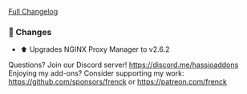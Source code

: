 [Full Changelog][changelog]

### 🔨  Changes

- ⬆ Upgrades NGINX Proxy Manager to v2.6.2

[changelog]: https://github.com/hassio-addons/addon-nginx-proxy-manager/compare/v0.8.1...v0.8.2

Questions? Join our Discord server! https://discord.me/hassioaddons
Enjoying my add-ons? Consider supporting my work:
https://github.com/sponsors/frenck or https://patreon.com/frenck